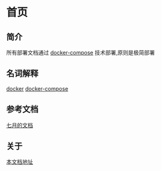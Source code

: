 # 首页

## 简介
所有部署文档通过 [docker-compose](docker-compose.md) 技术部署,原则是极简部署

## 名词解释

[docker](docker.md)
[docker-compose](docker-compose.md)

## 参考文档
[七月的文档](https://github.com/huboa/wiki/tree/master/docs)

## 关于
[本文档地址]()

